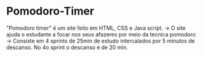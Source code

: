 # Pomodoro-Timer
"Pomodoro timer" é um site feito em HTML, CSS e Java script. -> O site ajuda o estudante a focar nos seus afazeres por meio da tecnica pomodoro -> Consiste em 4 sprints de 25min de estudo intercalados por 5 minutos de descanso. No 4o sprint o descanso é de 20 min.
